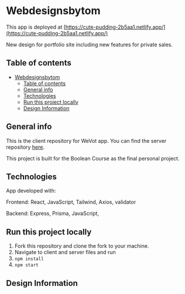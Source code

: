 # Webdesignsbytom

This app is deployed at [https://cute-pudding-2b5aa1.netlify.app/](https://cute-pudding-2b5aa1.netlify.app/)

New design for portfolio site including new features for private sales.

## Table of contents

- [Webdesignsbytom](#webdesignsbytom)
  - [Table of contents](#table-of-contents)
  - [General info](#general-info)
  - [Technologies](#technologies)
  - [Run this project locally](#run-this-project-locally)
  - [Design Information](#design-information)

## General info

This is the client repository for WeVot app. You can find the server repository [here](https://github.com/ning905/Wevot-server).

This project is built for the Boolean Course as the final personal project.

## Technologies

App developed with:

Frontend: React, JavaScript, Tailwind, Axios, validator

Backend: Express, Prisma, JavaScript, 

## Run this project locally

1. Fork this repository and clone the fork to your machine.
2. Navigate to client and server files and run
3. `npm install`
4. `npm start`

## Design Information
